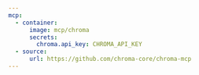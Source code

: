 ```yaml
---
mcp:
  - container:
      image: mcp/chroma
      secrets:
        chroma.api_key: CHROMA_API_KEY
  - source:
      url: https://github.com/chroma-core/chroma-mcp
---
```

